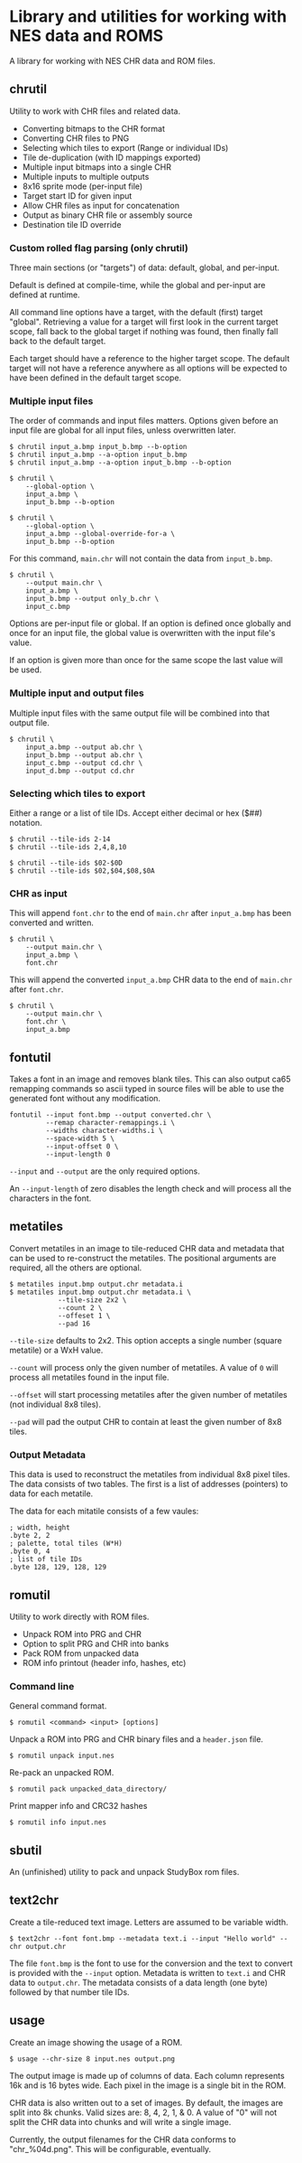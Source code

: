 # Library and utilities for working with NES data and ROMS

A library for working with NES CHR data and ROM files.

## chrutil

Utility to work with CHR files and related data.

- Converting bitmaps to the CHR format
- Converting CHR files to PNG
- Selecting which tiles to export (Range or individual IDs)
- Tile de-duplication (with ID mappings exported)
- Multiple input bitmaps into a single CHR
- Multiple inputs to multiple outputs
- 8x16 sprite mode (per-input file)
- Target start ID for given input
- Allow CHR files as input for concatenation
- Output as binary CHR file or assembly source
- Destination tile ID override

### Custom rolled flag parsing (only chrutil)

Three main sections (or "targets") of data: default, global, and per-input.

Default is defined at compile-time, while the global and per-input are defined
at runtime.

All command line options have a target, with the default (first) target
"global".  Retrieving a value for a target will first look in the current
target scope, fall back to the global target if nothing was found, then finally
fall back to the default target.

Each target should have a reference to the higher target scope.  The default
target will not have a reference anywhere as all options will be expected to
have been defined in the default target scope.

### Multiple input files

The order of commands and input files matters.  Options given before an input
file are global for all input files, unless overwritten later.

    $ chrutil input_a.bmp input_b.bmp --b-option
    $ chrutil input_a.bmp --a-option input_b.bmp
    $ chrutil input_a.bmp --a-option input_b.bmp --b-option

    $ chrutil \
        --global-option \
        input_a.bmp \
        input_b.bmp --b-option

    $ chrutil \
        --global-option \
        input_a.bmp --global-override-for-a \
        input_b.bmp --b-option

For this command, `main.chr` will not contain the data from `input_b.bmp`.

    $ chrutil \
        --output main.chr \
        input_a.bmp \
        input_b.bmp --output only_b.chr \
        input_c.bmp

Options are per-input file or global.  If an option is defined once globally
and once for an input file, the global value is overwritten with the input
file's value.

If an option is given more than once for the same scope the last value will be
used.

### Multiple input and output files

Multiple input files with the same output file will be combined into that
output file.

    $ chrutil \
        input_a.bmp --output ab.chr \
        input_b.bmp --output ab.chr \
        input_c.bmp --output cd.chr \
        input_d.bmp --output cd.chr

### Selecting which tiles to export

Either a range or a list of tile IDs.  Accept either decimal or hex ($##)
notation.

    $ chrutil --tile-ids 2-14
    $ chrutil --tile-ids 2,4,8,10

    $ chrutil --tile-ids $02-$0D
    $ chrutil --tile-ids $02,$04,$08,$0A

### CHR as input

This will append `font.chr` to the end of `main.chr` after `input_a.bmp` has
been converted and written.

    $ chrutil \
        --output main.chr \
        input_a.bmp \
        font.chr

This will append the converted `input_a.bmp` CHR data to the end of `main.chr`
after `font.chr`.

    $ chrutil \
        --output main.chr \
        font.chr \
        input_a.bmp

## fontutil

Takes a font in an image and removes blank tiles.  This can also output ca65
remapping commands so ascii typed in source files will be able to use the
generated font without any modification.

    fontutil --input font.bmp --output converted.chr \
             --remap character-remappings.i \
             --widths character-widths.i \
             --space-width 5 \
             --input-offset 0 \
             --input-length 0

`--input` and `--output` are the only required options.

An `--input-length` of zero disables the length check and will process all the
characters in the font.

## metatiles

Convert metatiles in an image to tile-reduced CHR data and metadata that can be
used to re-construct the metatiles.  The positional arguments are required, all
the others are optional.

    $ metatiles input.bmp output.chr metadata.i
    $ metatiles input.bmp output.chr metadata.i \
                --tile-size 2x2 \
                --count 2 \
                --offeset 1 \
                --pad 16

`--tile-size` defaults to 2x2.  This option accepts a single number (square
metatile) or a WxH value.

`--count` will process only the given number of metatiles.  A value of `0` will
process all metatiles found in the input file.

`--offset` will start processing metatiles after the given number of metatiles
(not individual 8x8 tiles).

`--pad` will pad the output CHR to contain at least the given number of 8x8
tiles.

### Output Metadata

This data is used to reconstruct the metatiles from individual 8x8 pixel tiles.
The data consists of two tables.  The first is a list of addresses (pointers)
to data for each metatile.

The data for each mitatile consists of a few vaules:

    ; width, height
    .byte 2, 2
    ; palette, total tiles (W*H)
    .byte 0, 4
    ; list of tile IDs
    .byte 128, 129, 128, 129

## romutil

Utility to work directly with ROM files.

- Unpack ROM into PRG and CHR
- Option to split PRG and CHR into banks
- Pack ROM from unpacked data
- ROM info printout (header info, hashes, etc)

### Command line

General command format.

    $ romutil <command> <input> [options]

Unpack a ROM into PRG and CHR binary files and a `header.json` file.

    $ romutil unpack input.nes

Re-pack an unpacked ROM.

    $ romutil pack unpacked_data_directory/

Print mapper info and CRC32 hashes

    $ romutil info input.nes

## sbutil

An (unfinished) utility to pack and unpack StudyBox rom files.

## text2chr

Create a tile-reduced text image.  Letters are assumed to be variable width.

    $ text2chr --font font.bmp --metadata text.i --input "Hello world" --chr output.chr

The file `font.bmp` is the font to use for the conversion and the text to
convert is provided with the `--input` option.  Metadata is written to
`text.i` and CHR data to `output.chr`.  The metadata consists of a data
length (one byte) followed by that number tile IDs.

## usage

Create an image showing the usage of a ROM.

    $ usage --chr-size 8 input.nes output.png

The output image is made up of columns of data.  Each column represents 16k and
is 16 bytes wide.  Each pixel in the image is a single bit in the ROM.

CHR data is also written out to a set of images.  By default, the images are
split into 8k chunks.  Valid sizes are: 8, 4, 2, 1, & 0.  A value of "0" will
not split the CHR data into chunks and will write a single image.

Currently, the output filenames for the CHR data conforms to "chr_%04d.png".
This will be configurable, eventually.

